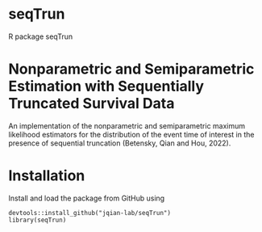 # seqTrun
 R package seqTrun
 
 # Nonparametric and Semiparametric Estimation with Sequentially Truncated Survival Data
 
 An implementation of the nonparametric and semiparametric maximum likelihood estimators for the distribution of the event time of interest in the presence of sequential truncation (Betensky, Qian and Hou, 2022).
 
 # Installation
 
 Install and load the package from GitHub using

```{r}
devtools::install_github("jqian-lab/seqTrun")
library(seqTrun)
```
 
